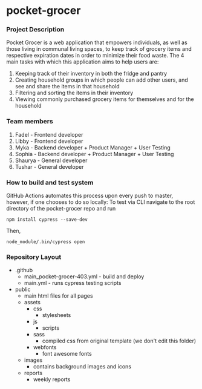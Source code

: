 # pocket-grocer

### Project Description
Pocket Grocer is a web application that empowers individuals, as well as those living in communal living spaces, to keep track of grocery items and respective expiration dates in order to minimize their food waste. The 4 main tasks with which this application aims to help users are:
1. Keeping track of their inventory in both the fridge and pantry
2. Creating household groups in which people can add other users, and see and share the items in that household
3. Filtering and sorting the items in their inventory
4. Viewing commonly purchased grocery items for themselves and for the household

### Team members
1. Fadel - Frontend developer
2. Libby - Frontend developer
3. Myka - Backend developer + Product Manager + User Testing
4. Sophia - Backend developer + Product Manager + User Testing
5. Shaurya - General developer
6. Tushar - General developer

### How to build and test system
GitHub Actions automates this process upon every push to master, however, if one chooses to do so locally:
To test via CLI navigate to the root directory of the pocket-grocer repo and run
```
npm install cypress --save-dev
```
Then, 
```
node_module/.bin/cypress open
```

### Repository Layout
* .github
    * main_pocket-grocer-403.yml - build and deploy
    * main.yml - runs cypress testing scripts
* public
    * main html files for all pages
    * assets
        * css
            * stylesheets
        * js
            * scripts
        * sass
            * compiled css from original template (we don't edit this folder)
        * webfonts
            * font awesome fonts
    * images
        * contains background images and icons
    * reports
        * weekly reports